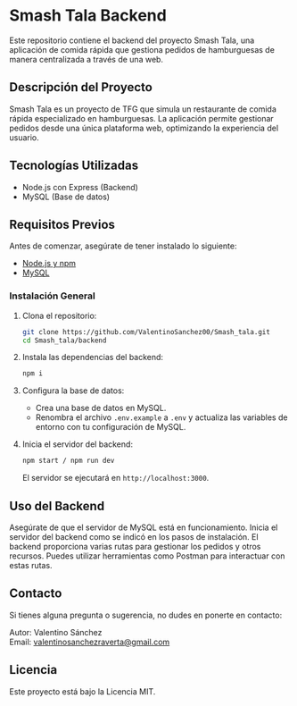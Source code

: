 # Smash Tala Backend

Este repositorio contiene el backend del proyecto Smash Tala, una aplicación de comida rápida que gestiona pedidos de hamburguesas de manera centralizada a través de una web.

## Descripción del Proyecto

Smash Tala es un proyecto de TFG que simula un restaurante de comida rápida especializado en hamburguesas. La aplicación permite gestionar pedidos desde una única plataforma web, optimizando la experiencia del usuario.

## Tecnologías Utilizadas

- Node.js con Express (Backend)
- MySQL (Base de datos)

## Requisitos Previos

Antes de comenzar, asegúrate de tener instalado lo siguiente:

- [Node.js y npm](https://nodejs.org/)
- [MySQL](https://www.mysql.com/)


### Instalación General

1. Clona el repositorio:
    ```sh
    git clone https://github.com/ValentinoSanchez00/Smash_tala.git
    cd Smash_tala/backend
    ```

2. Instala las dependencias del backend:
    ```sh
    npm i
    ```

3. Configura la base de datos:
    - Crea una base de datos en MySQL.
    - Renombra el archivo `.env.example` a `.env` y actualiza las variables de entorno con tu configuración de MySQL.

4. Inicia el servidor del backend:
    ```sh
    npm start / npm run dev 
    ```
    El servidor se ejecutará en `http://localhost:3000`.

## Uso del Backend

Asegúrate de que el servidor de MySQL está en funcionamiento. Inicia el servidor del backend como se indicó en los pasos de instalación. El backend proporciona varias rutas para gestionar los pedidos y otros recursos. Puedes utilizar herramientas como Postman para interactuar con estas rutas.

## Contacto

Si tienes alguna pregunta o sugerencia, no dudes en ponerte en contacto:

Autor: Valentino Sánchez  
Email: valentinosanchezraverta@gmail.com

## Licencia

Este proyecto está bajo la Licencia MIT.
